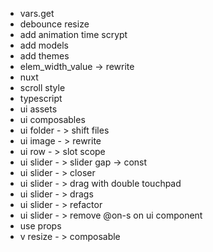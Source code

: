 - vars.get
- debounce resize
- add animation time scrypt
- add models
- add themes
- elem_width_value -> rewrite
- nuxt
- scroll style
- typescript
- ui assets
- ui composables
- ui folder - > shift files
- ui image - > rewrite
- ui row - > slot scope
- ui slider - > slider gap -> const
- ui slider - > closer
- ui slider - > drag with double touchpad
- ui slider - > drags
- ui slider - > refactor
- ui slider - > remove @on-s on ui component
- use props
- v resize - > composable
